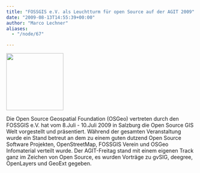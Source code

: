 ```yaml
---
title: "FOSSGIS e.V. als Leuchtturm für open Source auf der AGIT 2009"
date: "2009-08-13T14:55:39+00:00"
author: "Marco Lechner"
aliases:
  - "/node/67"

---
```


<p><a href="http://www.agit.at"> </a></p>
<dl class="fg_img_left">
<dt>
<a href="http://www.agit.at"><img src="http://www.agit.at/download/agit2009_web_transp.gif" width="152px" /> </a></dt>
</dl>

<p>Die Open Source Geospatial Foundation (OSGeo) vertreten durch den FOSSGIS e.V. hat vom 8.Juli - 10.Juli 2009 in Salzburg die Open Source GIS Welt vorgestellt und präsentiert. Während der gesamten Veranstaltung wurde ein Stand betreut an dem zu einem guten dutzend Open Source Software Projekten, OpenStreetMap, FOSSGIS Verein und OSGeo Infomaterial verteilt wurde. Der AGIT-Freitag stand mit einem eigenen Track ganz im Zeichen von Open Source, es wurden Vorträge zu gvSIG, deegree, OpenLayers und GeoExt gegeben.</p>
